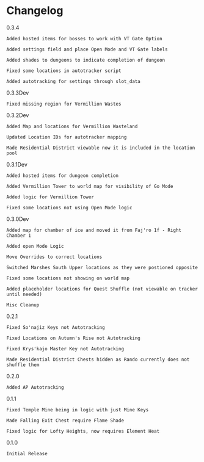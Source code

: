 # Changelog

0.3.4

    Added hosted items for bosses to work with VT Gate Option

    Added settings field and place Open Mode and VT Gate labels

    Added shades to dungeons to indicate completion of dungeon

    Fixed some locations in autotracker script

    Added autotracking for settings through slot_data

0.3.3Dev

    Fixed missing region for Vermillion Wastes

0.3.2Dev

    Added Map and locations for Vermillion Wasteland

    Updated Location IDs for autotracker mapping

    Made Residential District viewable now it is included in the location pool
    
0.3.1Dev

    Added hosted items for dungeon completion

    Added Vermillion Tower to world map for visibility of Go Mode

    Added logic for Vermillion Tower

    Fixed some locations not using Open Mode logic

0.3.0Dev

    Added map for chamber of ice and moved it from Faj'ro 1f - Right Chamber 1

    Added open Mode Logic

    Move Overrides to correct locations

    Switched Marshes South Upper locations as they were postioned opposite

    Fixed some locations not showing on world map

    Added placeholder locations for Quest Shuffle (not viewable on tracker until needed)

    Misc Cleanup

0.2.1

    Fixed So'najiz Keys not Autotracking

    Fixed Locations on Autumn's Rise not Autotracking

    Fixed Krys'kajo Master Key not Autotracking

    Made Residential District Chests hidden as Rando currently does not shuffle them

0.2.0

    Added AP Autotracking

0.1.1

    Fixed Temple Mine being in logic with just Mine Keys

    Made Falling Exit Chest require Flame Shade

    Fixed logic for Lofty Heights, now requires Element Heat

0.1.0

    Initial Release
